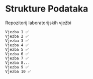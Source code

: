 # Strukture Podataka

Repozitorij laboratorijskih vježbi
```
Vjezba 1 ✅
Vjezba 2 ✅
Vjezba 3 ✅
Vjezba 4 ✅
Vjezba 5 ✅
Vjezba 6 ✅
Vjezba 7 ✅
Vjezba 8...
Vjezba 9 ✅
Vjezba 10 ✅
```